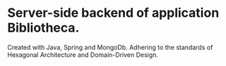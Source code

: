 # Server-side backend of application Bibliotheca.

Created with Java, Spring and MongoDb. Adhering to the standards of Hexagonal Architecture and Domain-Driven Design.
